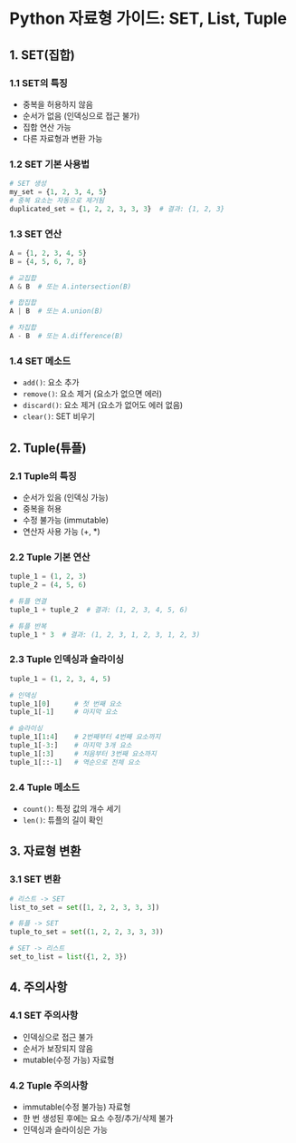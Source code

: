 # Python 자료형 가이드: SET, List, Tuple

## 1. SET(집합)

### 1.1 SET의 특징
- 중복을 허용하지 않음
- 순서가 없음 (인덱싱으로 접근 불가)
- 집합 연산 가능
- 다른 자료형과 변환 가능

### 1.2 SET 기본 사용법
```python
# SET 생성
my_set = {1, 2, 3, 4, 5}
# 중복 요소는 자동으로 제거됨
duplicated_set = {1, 2, 2, 3, 3, 3}  # 결과: {1, 2, 3}
```

### 1.3 SET 연산
```python
A = {1, 2, 3, 4, 5}
B = {4, 5, 6, 7, 8}

# 교집합
A & B  # 또는 A.intersection(B)

# 합집합
A | B  # 또는 A.union(B)

# 차집합
A - B  # 또는 A.difference(B)
```

### 1.4 SET 메소드
- `add()`: 요소 추가
- `remove()`: 요소 제거 (요소가 없으면 에러)
- `discard()`: 요소 제거 (요소가 없어도 에러 없음)
- `clear()`: SET 비우기

## 2. Tuple(튜플)

### 2.1 Tuple의 특징
- 순서가 있음 (인덱싱 가능)
- 중복을 허용
- 수정 불가능 (immutable)
- 연산자 사용 가능 (+, *)

### 2.2 Tuple 기본 연산
```python
tuple_1 = (1, 2, 3)
tuple_2 = (4, 5, 6)

# 튜플 연결
tuple_1 + tuple_2  # 결과: (1, 2, 3, 4, 5, 6)

# 튜플 반복
tuple_1 * 3  # 결과: (1, 2, 3, 1, 2, 3, 1, 2, 3)
```

### 2.3 Tuple 인덱싱과 슬라이싱
```python
tuple_1 = (1, 2, 3, 4, 5)

# 인덱싱
tuple_1[0]      # 첫 번째 요소
tuple_1[-1]     # 마지막 요소

# 슬라이싱
tuple_1[1:4]    # 2번째부터 4번째 요소까지
tuple_1[-3:]    # 마지막 3개 요소
tuple_1[:3]     # 처음부터 3번째 요소까지
tuple_1[::-1]   # 역순으로 전체 요소
```

### 2.4 Tuple 메소드
- `count()`: 특정 값의 개수 세기
- `len()`: 튜플의 길이 확인

## 3. 자료형 변환

### 3.1 SET 변환
```python
# 리스트 -> SET
list_to_set = set([1, 2, 2, 3, 3, 3])

# 튜플 -> SET
tuple_to_set = set((1, 2, 2, 3, 3, 3))

# SET -> 리스트
set_to_list = list({1, 2, 3})
```

## 4. 주의사항

### 4.1 SET 주의사항
- 인덱싱으로 접근 불가
- 순서가 보장되지 않음
- mutable(수정 가능) 자료형

### 4.2 Tuple 주의사항
- immutable(수정 불가능) 자료형
- 한 번 생성된 후에는 요소 수정/추가/삭제 불가
- 인덱싱과 슬라이싱은 가능